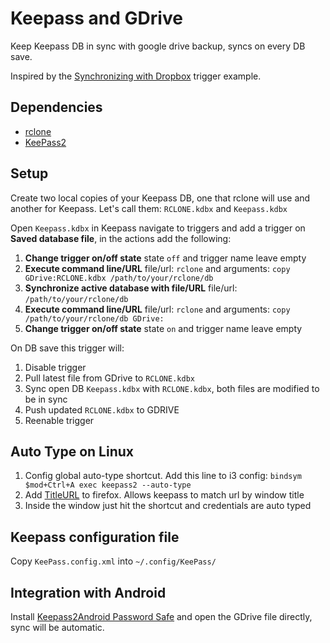 # Keepass and GDrive

Keep Keepass DB in sync with google drive backup, syncs on every DB save.

Inspired by the [Synchronizing with Dropbox](https://keepass.info/help/kb/trigger_examples.html#dbsync) trigger example.

## Dependencies

- [rclone](https://rclone.org/drive/)
- [KeePass2](https://keepass.info/help/v2/setup.html)

## Setup

Create two local copies of your Keepass DB, one that rclone will use and another for Keepass.
Let's call them: `RCLONE.kdbx` and `Keepass.kdbx`

Open `Keepass.kdbx` in Keepass navigate to triggers and add a trigger on **Saved database file**, in the actions add the following:

1. **Change trigger on/off state** state `off` and trigger name leave empty
2. **Execute command line/URL** file/url: `rclone` and arguments: `copy GDrive:RCLONE.kdbx /path/to/your/rclone/db`
3. **Synchronize active database with file/URL** file/url: `/path/to/your/rclone/db`
4. **Execute command line/URL** file/url: `rclone` and arguments: `copy /path/to/your/rclone/db GDrive:`
5. **Change trigger on/off state** state `on` and trigger name leave empty

On DB save this trigger will:

1. Disable trigger
2. Pull latest file from GDrive to `RCLONE.kdbx`
3. Sync open DB `Keepass.kdbx` with `RCLONE.kdbx`, both files are modified to be in sync
4. Push updated `RCLONE.kdbx` to GDRIVE
5. Reenable trigger

## Auto Type on Linux

1. Config global auto-type shortcut. Add this line to i3 config: `bindsym $mod+Ctrl+A exec keepass2 --auto-type`
2. Add [TitleURL](https://addons.mozilla.org/en-US/firefox/addon/url-in-title/) to firefox. Allows keepass to match url by window title
3. Inside the window just hit the shortcut and credentials are auto typed


## Keepass configuration file
Copy `KeePass.config.xml` into `~/.config/KeePass/`


## Integration with Android

Install [Keepass2Android Password Safe](https://play.google.com/store/apps/details?id=keepass2android.keepass2android&hl=en_GB) and open the GDrive file directly, sync will be automatic.
